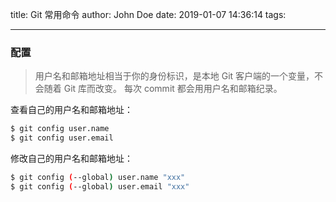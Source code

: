 title: Git 常用命令
author: John Doe
date: 2019-01-07 14:36:14
tags:

---

### 配置

> 用户名和邮箱地址相当于你的身份标识，是本地 Git 客户端的一个变量，不会随着 Git 库而改变。
> 每次 commit 都会用用户名和邮箱纪录。

查看自己的用户名和邮箱地址：

```bash
$ git config user.name
$ git config user.email
```

修改自己的用户名和邮箱地址：

```bash
$ git config (--global) user.name "xxx"
$ git config (--global) user.email "xxx"
```
